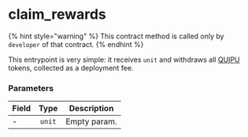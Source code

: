 # claim\_rewards

{% hint style="warning" %}
This contract method is called only by `developer` of that contract.
{% endhint %}

This entrypoint is very simple: it receives `unit` and withdraws all [QUIPU](https://better-call.dev/mainnet/KT193D4vozYnhGJQVtw7CoxxqphqUEEwK6Vb/metadata) tokens, collected as a deployment fee.

### Parameters

| Field |  Type  | Description  |
| ----- | :----: | ------------ |
| -     | `unit` | Empty param. |
